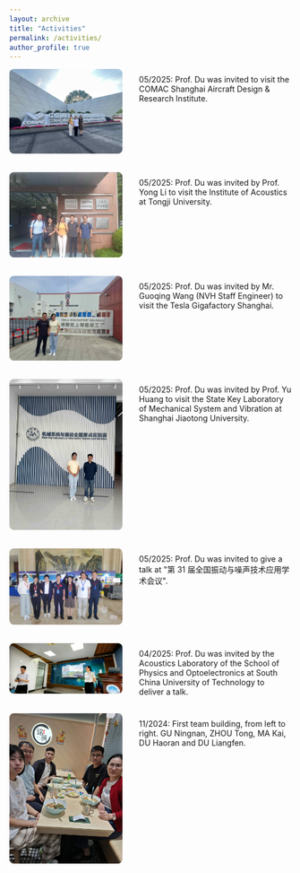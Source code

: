 ```yaml
---
layout: archive
title: "Activities"
permalink: /activities/
author_profile: true
---
```


<style>
.activity-list {
  list-style-type: none;
  padding: 0;
  margin: 0;
}

.activity-item {
  display: flex;
  align-items: flex-start;
  gap: 30px;
  margin-bottom: 30px;
}

.activity-image {
  flex: 0 0 40%;
}

.activity-image img {
  width: 100%;
  height: auto;
  border-radius: 8px;
}

.activity-text {
  flex: 1;
  padding-top: 10px;
}
</style>

<ul class="activity-list">
  <li class="activity-item">
    <div class="activity-image">
      <img src="/images/20250522-092348.jpeg" alt="Tongji 2025">
    </div>
    <div class="activity-text">
      05/2025: Prof. Du was invited to visit the COMAC Shanghai Aircraft Design & Research Institute.
    </div>
  </li>
  <li class="activity-item">
    <div class="activity-image">
      <img src="/images/20250522-092337.jpeg" alt="Tongji 2025">
    </div>
    <div class="activity-text">
      05/2025: Prof. Du was invited by Prof. Yong Li to visit the Institute of Acoustics at Tongji University.
    </div>
  </li>
  <li class="activity-item">
    <div class="activity-image">
      <img src="/images/20250522-092324.jpeg" alt="Tesla 2025">
    </div>
    <div class="activity-text">
      05/2025: Prof. Du was invited by Mr. Guoqing Wang (NVH Staff Engineer) to visit the Tesla Gigafactory Shanghai.
    </div>
  </li>
  <li class="activity-item">
    <div class="activity-image">
      <img src="/images/20250522-092250.jpeg" alt="SJTU 2025">
    </div>
    <div class="activity-text">
      05/2025: Prof. Du was invited by Prof. Yu Huang to visit the State Key Laboratory of Mechanical System and Vibration at Shanghai Jiaotong University.
    </div>
  </li>
  <li class="activity-item">
    <div class="activity-image">
      <img src="/images/20250522-092224.jpeg" alt="30th NVT">
    </div>
    <div class="activity-text">
      05/2025: Prof. Du was invited to give a talk at "第 31 届全国振动与噪声技术应用学术会议".
    </div>
  </li>


  <li class="activity-item">
    <div class="activity-image">
      <img src="/images/scut_visit.jpg" alt="SCUT VISIT 2025">
    </div>
    <div class="activity-text">
      04/2025: Prof. Du was invited by the Acoustics Laboratory of the School of Physics and Optoelectronics at South China University of Technology to deliver a talk.
    </div>
  </li>
  
  <li class="activity-item">
    <div class="activity-image">
      <img src="/images/team-building-202411.jpg" alt="Team Building 2024">
    </div>
    <div class="activity-text">
      11/2024: First team building, from left to right. GU Ningnan, ZHOU Tong, MA Kai, DU Haoran and DU Liangfen.
    </div>
  </li>
</ul>

<!-- You can add content here using markdown or HTML -->

<!-- Example:
### Conference Presentations
*   **Event Name 1**, *Location*, Date - "Title of Presentation"
*   **Workshop Name 1**, *Location*, Date - "Topic"

### Invited Talks
*   **Institution Name**, *Location*, Date - "Title of Talk"
-->

